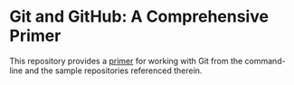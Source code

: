 # Git and GitHub: A Comprehensive Primer

This repository provides a [primer](https://github.com/roydukkey/git-primer/raw/master/Git%20and%20GitHub%20-%20A%20Comprehensive%20Primer.pdf 'Git and GitHub - A Comprehensive Primer.pdf') for working with Git from the command-line and the sample repositories referenced therein.
